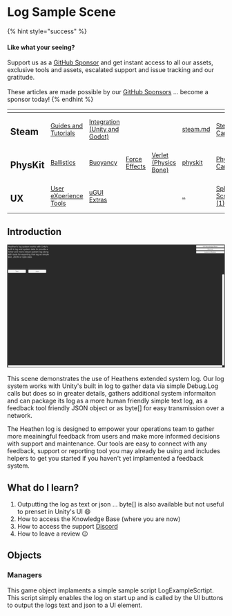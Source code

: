 # Log Sample Scene

{% hint style="success" %}
#### Like what your seeing?

Support us as a [GitHub Sponsor](../../../../become-a-sponsor/) and get instant access to all our assets, exclusive tools and assets, escalated support and issue tracking and our gratitude.\
\
These articles are made possible by our [GitHub Sponsors](../../../../become-a-sponsor/) ... become a sponsor today!
{% endhint %}

<table data-view="cards"><thead><tr><th></th><th></th><th></th><th></th><th></th><th data-hidden data-card-target data-type="content-ref"></th><th data-hidden data-card-cover data-type="files"></th></tr></thead><tbody><tr><td><h2>Steam</h2></td><td><a href="../../../../steam/steam.md">Guides and Tutorials</a></td><td><a href="../../../steamworks/">Integration (Unity and Godot)</a></td><td></td><td></td><td><a href="../../../../steam/steam.md">steam.md</a></td><td><a href="../../../../.gitbook/assets/Steamworks Card.png">Steamworks Card.png</a></td></tr><tr><td><h2>PhysKit</h2></td><td><a href="../../../physkit/sample-scenes/fantasy-style-ballistic-simulation.md">Ballistics</a></td><td><a href="../../../physkit/sample-scenes/1-buoyancy-example.md">Buoyancy</a></td><td><a href="../../../physkit/sample-scenes/1-force-effect-fields.md">Force Effects</a></td><td><a href="../../../physkit/sample-scenes/2-verlet-spring-skinned-mesh.md">Verlet (Physics Bone)</a></td><td><a href="../../../physkit/">physkit</a></td><td><a href="../../../../.gitbook/assets/PhysKit Card.png">PhysKit Card.png</a></td></tr><tr><td><h2>UX</h2></td><td><a href="../core-concepts/">User eXperience Tools</a></td><td><a href="../ugui-extras/">uGUI Extras</a></td><td></td><td></td><td><a href="../../">..</a></td><td><a href="../../../../.gitbook/assets/Splash Screen (1).png">Splash Screen (1).png</a></td></tr></tbody></table>

## Introduction

![](<../../../../.gitbook/assets/image (180) (1) (1) (1).png>)

This scene demonstrates the use of Heathens extended system log. Our log system works with Unity's built in log to gather data via simple Debug.Log calls but does so in greater details, gathers additional system informaiton and can package its log as a more human friendly simple text log, as a feedback tool friendly JSON object or as byte\[] for easy transmission over a network.

The Heathen log is designed to empower your operations team to gather more meainingful feedback from users and make more informed decisions with support and maintenance. Our tools are easy to connect with any feedback, support or reporting tool you may already be using and includes helpers to get you started if you haven't yet implamented a feedback system.

## What do I learn?

1. Outputting the log as text or json ... byte\[] is also available but not useful to prenset in Unity's UI :smile:
2. How to access the Knowledge Base (where you are now)
3. How to access the support [Discord ](https://discord.gg/6X3xrRc)
4. How to leave a review 😉

## Objects

### Managers

This game object implaments a simple sample script LogExampleScrtipt. This script simply enables the log on start up and is called by the UI buttons to output the logs text and json to a UI element.
